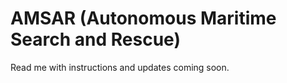 # AMSAR (Autonomous Maritime Search and Rescue)

Read me with instructions and updates coming soon. 
